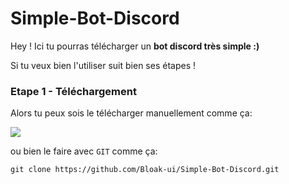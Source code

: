 # Simple-Bot-Discord

Hey ! Ici tu pourras télécharger un **bot discord très simple :)**

Si tu veux bien l'utiliser suit bien ses étapes !

<h3>Etape 1 - Téléchargement</h3>

Alors tu peux sois le télécharger manuellement comme ça:

<img src="https://media.discordapp.net/attachments/853195110547193886/874351559247544341/unknown.png"></img>

ou bien le faire avec `GIT` comme ça:

```
git clone https://github.com/Bloak-ui/Simple-Bot-Discord.git
```
